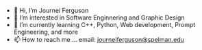 - 👋 Hi, I’m Journei Ferguson
- 👀 I’m interested in Software Enginnering and Graphic Design
- 🌱 I’m currently learning C++, Python, Web development, Prompt Engineering, and more
- 📫 How to reach me ... email: journeiferguson@spelman.edu

<!---
journeif/journeif is a ✨ special ✨ repository because its `README.md` (this file) appears on your GitHub profile.
You can click the Preview link to take a look at your changes.
--->
